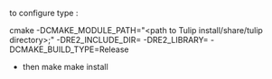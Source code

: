 to configure type :

cmake -DCMAKE_MODULE_PATH="<path to Tulip install/share/tulip directory>;<path to Infiniband directory>" -DRE2_INCLUDE_DIR=<path to re2 directory> -DRE2_LIBRARY=<path to libre2.so> -DCMAKE_BUILD_TYPE=Release <path to Infiniband directory>
- then
make
make install
